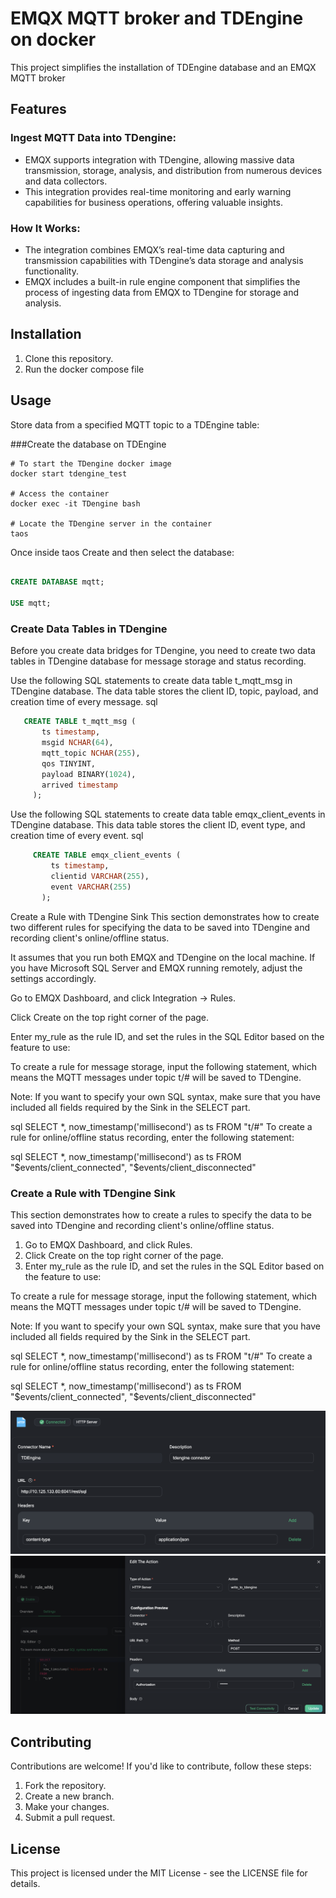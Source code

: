 # EMQX MQTT broker and TDEngine on docker

This project simplifies the installation of TDEngine database and an EMQX MQTT broker

## Features

### Ingest MQTT Data into TDengine:
- EMQX supports integration with TDengine, allowing massive data transmission, storage, analysis, and distribution from numerous devices and data collectors.
- This integration provides real-time monitoring and early warning capabilities for business operations, offering valuable insights.
### How It Works:
- The integration combines EMQX’s real-time data capturing and transmission capabilities with TDengine’s data storage and analysis functionality.
- EMQX includes a built-in rule engine component that simplifies the process of ingesting data from EMQX to TDengine for storage and analysis.


## Installation

1. Clone this repository.
2. Run the docker compose file

## Usage

Store data from a specified MQTT topic to a TDEngine table:

###Create the database on TDEngine

```shell
# To start the TDengine docker image 
docker start tdengine_test

# Access the container
docker exec -it TDengine bash

# Locate the TDengine server in the container
taos
```
Once inside taos Create and then select the database:

```sql

CREATE DATABASE mqtt;

USE mqtt;
```

### Create Data Tables in TDengine

Before you create data bridges for TDengine, you need to create two data tables in TDengine database for message storage and status recording.

Use the following SQL statements to create data table t_mqtt_msg in TDengine database. The data table stores the client ID, topic, payload, and creation time of every message.
sql
```sql
   CREATE TABLE t_mqtt_msg (
       ts timestamp,
       msgid NCHAR(64),
       mqtt_topic NCHAR(255),
       qos TINYINT,
       payload BINARY(1024),
       arrived timestamp
     );
```
Use the following SQL statements to create data table emqx_client_events in TDengine database. This data table stores the client ID, event type, and creation time of every event.
sql

```sql
     CREATE TABLE emqx_client_events (
         ts timestamp,
         clientid VARCHAR(255),
         event VARCHAR(255)
       );
```


Create a Rule with TDengine Sink
This section demonstrates how to create two different rules for specifying the data to be saved into TDengine and recording client's online/offline status.

It assumes that you run both EMQX and TDengine on the local machine. If you have Microsoft SQL Server and EMQX running remotely, adjust the settings accordingly.

Go to EMQX Dashboard, and click Integration -> Rules.

Click Create on the top right corner of the page.

Enter my_rule as the rule ID, and set the rules in the SQL Editor based on the feature to use:

To create a rule for message storage, input the following statement, which means the MQTT messages under topic t/# will be saved to TDengine.

Note: If you want to specify your own SQL syntax, make sure that you have included all fields required by the Sink in the SELECT part.

sql
  SELECT
    *,
    now_timestamp('millisecond')  as ts
  FROM
    "t/#"
To create a rule for online/offline status recording, enter the following statement:

sql
SELECT
      *,
      now_timestamp('millisecond')  as ts
    FROM 
      "$events/client_connected", "$events/client_disconnected"


### Create a Rule with TDengine Sink

This section demonstrates how to create a rules to specify the data to be saved into TDengine and recording client's online/offline status.

1. Go to EMQX Dashboard, and click Rules.
2. Click Create on the top right corner of the page.
3. Enter my_rule as the rule ID, and set the rules in the SQL Editor based on the feature to use:

To create a rule for message storage, input the following statement, which means the MQTT messages under topic t/# will be saved to TDengine.

Note: If you want to specify your own SQL syntax, make sure that you have included all fields required by the Sink in the SELECT part.

sql
  SELECT
    *,
    now_timestamp('millisecond')  as ts
  FROM
    "t/#"
To create a rule for online/offline status recording, enter the following statement:

sql
SELECT
      *,
      now_timestamp('millisecond')  as ts
    FROM 
      "$events/client_connected", "$events/client_disconnected"

![Connector](Connector.png)
![Rule](Rule.png)

## Contributing

Contributions are welcome! If you'd like to contribute, follow these steps:
1. Fork the repository.
2. Create a new branch.
3. Make your changes.
4. Submit a pull request.

## License

This project is licensed under the MIT License - see the LICENSE file for details.
